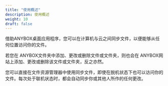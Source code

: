 ```yaml
---
title: "使用概述"
description: 使用概述
weight: 10
draft: false
---
```


借助ANYBOX桌⾯应用程序，您可以在计算机与云之间同步文件，以便能够从任何位置访问你的文件。

若您在 ANYBOX文件夹中添加、更改或删除文件或文件夹，则也会在 ANYBOX网站上添加、更改或删除该文件或文件夹，反之亦然。

您可以直接在文件资源管理器中使用同步文件，即使在脱机状态下也可以访问你的文件。每次处于联机状态时，都会自动同步你或其他人所作的任何更改。  

